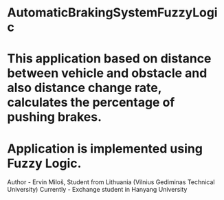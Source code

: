 # AutomaticBrakingSystemFuzzyLogic
# This application based on distance between vehicle and obstacle and also distance change rate, calculates the percentage of pushing brakes.
# Application is implemented using Fuzzy Logic.
Author - Ervin Miloš, Student from Lithuania (Vilnius Gediminas Technical University)
Currently - Exchange student in Hanyang University
